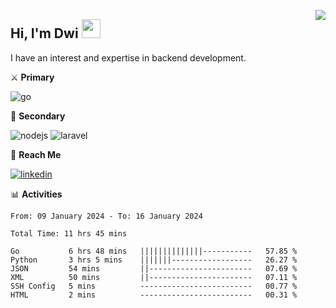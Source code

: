 [<img src="https://komarev.com/ghpvc/?username=masred&color=green&style=flat-square&label=Profile+Views" align="right">](github.com/masred)

## Hi, I'm Dwi <img src="https://raw.githubusercontent.com/MartinHeinz/MartinHeinz/master/wave.gif" width="30px">

I have an interest and expertise in backend development.

⚔️ **Primary**

![go](https://img.shields.io/badge/---?logo=go&label=Golang&style=social)

🔪 **Secondary**

![nodejs](https://img.shields.io/badge/---?logo=node.js&label=Node.js&style=social&logoColor=green)
![laravel](https://img.shields.io/badge/---?logo=laravel&label=Laravel&style=social)

🔗 **Reach Me**

[![linkedin](https://img.shields.io/badge/---?logo=linkedin&label=LinkedIn&style=social)](https://linkedin.com/in/dwifitriyanto)

📊 **Activities**

<!--START_SECTION:waka-->

```all_time
From: 09 January 2024 - To: 16 January 2024

Total Time: 11 hrs 45 mins

Go           6 hrs 48 mins   ||||||||||||||-----------   57.85 %
Python       3 hrs 5 mins    |||||||------------------   26.27 %
JSON         54 mins         ||-----------------------   07.69 %
XML          50 mins         ||-----------------------   07.11 %
SSH Config   5 mins          -------------------------   00.77 %
HTML         2 mins          -------------------------   00.31 %
```

<!--END_SECTION:waka-->
